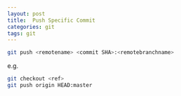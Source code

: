 ```yaml
---
layout: post
title:  Push Specific Commit
categories: git
tags: git
---
```

```bash
git push <remotename> <commit SHA>:<remotebranchname>
```

e.g.

```bash
git checkout <ref>
git push origin HEAD:master
```

